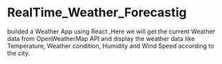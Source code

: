 # RealTime_Weather_Forecastig
 builded a Weather App using React ,Here we will get the current Weather data from OpenWeatherMap API and display the weather data like Temperature,  Weather condition, Humidity and Wind Speed according to the city.
